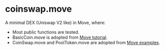 # coinswap.move

A minimal DEX (Uniswap V2 like) in Move, where:

- Most public functions are tested.
- BasicCoin.move is adopted from [Move tutorial](https://github.com/move-language/move/tree/main/language/documentation/tutorial).
- CoinSwap.move and PoolToken.move are adopted from [Move examples](https://github.com/move-language/move/tree/main/language/documentation/examples/experimental/coin-swap).
